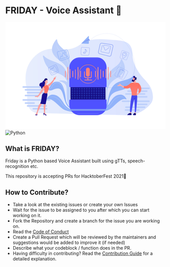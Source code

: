 # FRIDAY - Voice Assistant 🤖
![FRIDAY img](assets/FRIDAY.jpg)
![Python](https://img.shields.io/badge/python-3670A0?style=for-the-badge&logo=python&logoColor=ffdd54)
## What is FRIDAY?
Friday is a Python based Voice Assistant built using gTTs, speech-recognition etc.

This repository is accepting PRs for HacktoberFest 2021🤩

## How to Contribute?
- Take a look at the existing issues or create your own Issues
- Wait for the issue to be assigned to you after which you can start working on it.
- Fork the Repository and create a branch for the issue you are working on.
- Read the [Code of Conduct](CODE_OF_CONDUCT.md)
- Create a Pull Request which will be reviewed by the maintainers and suggestions would be added to improve it (if needed)
- Describe what your codeblock / function does in the PR.
- Having difficulty in contributing? Read the [Contribution Guide](CONTRIBUTING.md) for a detailed explanation.  


